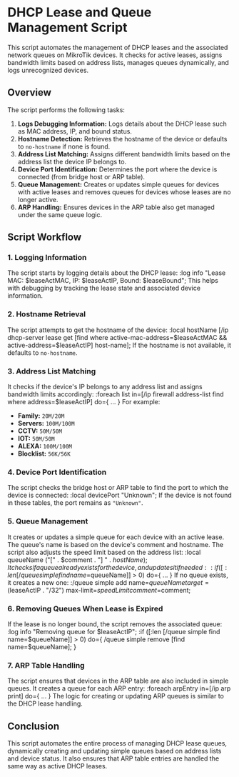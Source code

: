 # DHCP Lease and Queue Management Script

This script automates the management of DHCP leases and the associated network queues on MikroTik devices. It checks for active leases, assigns bandwidth limits based on address lists, manages queues dynamically, and logs unrecognized devices.

## Overview

The script performs the following tasks:

1. **Logs Debugging Information:** Logs details about the DHCP lease such as MAC address, IP, and bound status.
2. **Hostname Detection:** Retrieves the hostname of the device or defaults to `no-hostname` if none is found.
3. **Address List Matching:** Assigns different bandwidth limits based on the address list the device IP belongs to.
4. **Device Port Identification:** Determines the port where the device is connected (from bridge host or ARP table).
5. **Queue Management:** Creates or updates simple queues for devices with active leases and removes queues for devices whose leases are no longer active.
6. **ARP Handling:** Ensures devices in the ARP table also get managed under the same queue logic.

## Script Workflow

### 1. **Logging Information**
The script starts by logging details about the DHCP lease:
:log info "Lease MAC: $leaseActMAC, IP: $leaseActIP, Bound: $leaseBound";
This helps with debugging by tracking the lease state and associated device information.

### 2. **Hostname Retrieval**
The script attempts to get the hostname of the device:
:local hostName [/ip dhcp-server lease get [find where active-mac-address=$leaseActMAC && active-address=$leaseActIP] host-name];
If the hostname is not available, it defaults to `no-hostname`.

### 3. **Address List Matching**
It checks if the device's IP belongs to any address list and assigns bandwidth limits accordingly:
:foreach list in=[/ip firewall address-list find where address=$leaseActIP] do={ ... }
For example:
- **Family:** `20M/20M`
- **Servers:** `100M/100M`
- **CCTV:** `50M/50M`
- **IOT:** `50M/50M`
- **ALEXA:** `100M/100M`
- **Blocklist:** `56K/56K`

### 4. **Device Port Identification**
The script checks the bridge host or ARP table to find the port to which the device is connected:
:local devicePort "Unknown";
If the device is not found in these tables, the port remains as `"Unknown"`.

### 5. **Queue Management**
It creates or updates a simple queue for each device with an active lease. The queue's name is based on the device's comment and hostname. The script also adjusts the speed limit based on the address list:
:local queueName ("[" . $comment . "] " . $hostName);
It checks if a queue already exists for the device, and updates it if needed:
:if ([:len [/queue simple find name=$queueName]] > 0) do={ ... }
If no queue exists, it creates a new one:
:/queue simple add name=$queueName target=($leaseActIP . "/32") max-limit=$speedLimit comment=$comment;

### 6. **Removing Queues When Lease is Expired**
If the lease is no longer bound, the script removes the associated queue:
:log info "Removing queue for $leaseActIP";
:if ([:len [/queue simple find name=$queueName]] > 0) do={ /queue simple remove [find name=$queueName]; }

### 7. **ARP Table Handling**
The script ensures that devices in the ARP table are also included in simple queues. It creates a queue for each ARP entry:
:foreach arpEntry in=[/ip arp print] do={ ... }
The logic for creating or updating ARP queues is similar to the DHCP lease handling.

## Conclusion

This script automates the entire process of managing DHCP lease queues, dynamically creating and updating simple queues based on address lists and device status. It also ensures that ARP table entries are handled the same way as active DHCP leases.
